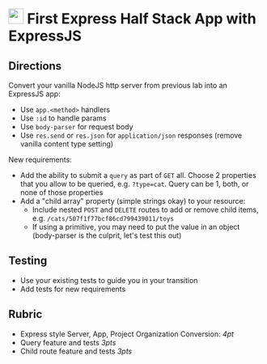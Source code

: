 <img src="https://cloud.githubusercontent.com/assets/478864/22186847/68223ce6-e0b1-11e6-8a62-0e3edc96725e.png" width=30> First Express Half Stack App with ExpressJS
======

## Directions

Convert your vanilla NodeJS http server from previous lab into an ExpressJS app:
  * Use `app.<method>` handlers
  * Use `:id` to handle params
  * Use `body-parser` for request body
  * Use `res.send` or `res.json` for `application/json` responses (remove vanilla content type setting)
  
New requirements:
* Add the ability to submit a `query` as part of `GET` all. Choose 2 properties that you allow to be queried, 
e.g. `?type=cat`. Query can be 1, both, or none of those properties
* Add a "child array" property (simple strings okay) to your resource:
  * Include nested `POST` and `DELETE` routes to add or remove child items, e.g. `/cats/507f1f77bcf86cd799439011/toys`
  * If using a primitive, you may need to put the value in an object (body-parser is the culprit, let's test this out)

## Testing

* Use your existing tests to guide you in your transition
* Add tests for new requirements

## Rubric

* Express style Server, App, Project Organization Conversion: *4pt*
* Query feature and tests *3pts*
* Child route feature and tests *3pts*
